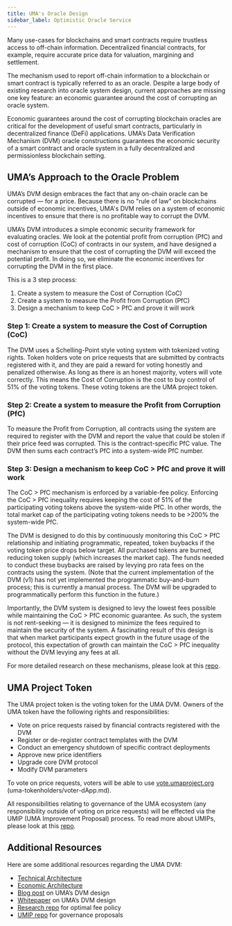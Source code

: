 ```yaml
---
title: UMA's Oracle Design
sidebar_label: Optimistic Oracle Service
---
```


Many use-cases for blockchains and smart contracts require trustless access to off-chain information.
Decentralized financial contracts, for example, require accurate price data for valuation, margining and settlement.

The mechanism used to report off-chain information to a blockchain or smart contract is typically referred to as an oracle.
Despite a large body of existing research into oracle system design, current approaches are missing one key feature: an economic guarantee around the cost of corrupting an oracle system.

Economic guarantees around the cost of corrupting blockchain oracles are critical for the development of useful smart contracts, particularly in decentralized finance (DeFi) applications.
UMA’s Data Verification Mechanism (DVM) oracle constructions guarantees the economic security of a smart contract and oracle system in a fully decentralized and permissionless blockchain setting.

## UMA’s Approach to the Oracle Problem

UMA’s DVM design embraces the fact that any on-chain oracle can be corrupted — for a price.
Because there is no "rule of law" on blockchains outside of economic incentives, UMA's DVM relies on a system of economic incentives to ensure that there is no profitable way to corrupt the DVM.

UMA’s DVM introduces a simple economic security framework for evaluating oracles.
We look at the potential profit from corruption (PfC) and cost of corruption (CoC) of contracts in our system, and have designed a mechanism to ensure that the cost of corrupting the DVM will exceed the potential profit.
In doing so, we eliminate the economic incentives for corrupting the DVM in the first place.

This is a 3 step process:

1. Create a system to measure the Cost of Corruption (CoC)
1. Create a system to measure the Profit from Corruption (PfC)
1. Design a mechanism to keep CoC > PfC and prove it will work

### Step 1: Create a system to measure the Cost of Corruption (CoC)

The DVM uses a Schelling-Point style voting system with tokenized voting rights.
Token holders vote on price requests that are submitted by contracts registered with it, and they are paid a reward for voting honestly and penalized otherwise.
As long as there is an honest majority, voters will vote correctly.
This means the Cost of Corruption is the cost to buy control of 51% of the voting tokens.
These voting tokens are the UMA project token.

### Step 2: Create a system to measure the Profit from Corruption (PfC)

To measure the Profit from Corruption, all contracts using the system are required to register with the DVM and report the value that could be stolen if their price feed was corrupted.
This is the contract-specific PfC value.
The DVM then sums each contract’s PfC into a system-wide PfC number.

### Step 3: Design a mechanism to keep CoC > PfC and prove it will work

The CoC > PfC mechanism is enforced by a variable-fee policy.
Enforcing the CoC > PfC inequality requires keeping the cost of 51% of the participating voting tokens above the system-wide PfC.
In other words, the total market cap of the participating voting tokens needs to be >200% the system-wide PfC.

The DVM is designed to do this by continuously monitoring this CoC > PfC relationship and initiating programmatic, repeated, token buybacks if the voting token price drops below target.
All purchased tokens are burned, reducing token supply (which increases the market cap).
The funds needed to conduct these buybacks are raised by levying pro rata fees on the contracts using the system.
(Note that the current implementation of the DVM (v1) has not yet implemented the programmatic buy-and-burn process; this is currently a manual process. The DVM will be upgraded to programmatically perform this function in the future.)

Importantly, the DVM system is designed to levy the lowest fees possible while maintaining the CoC > PfC economic guarantee.
As such, the system is not rent-seeking — it is designed to minimize the fees required to maintain the security of the system.
A fascinating result of this design is that when market participants expect growth in the future usage of the protocol, this expectation of growth can maintain the CoC > PfC inequality without the DVM levying any fees at all.

For more detailed research on these mechanisms, please look at this [repo](https://github.com/UMAprotocol/research).

## UMA Project Token

The UMA project token is the voting token for the UMA DVM.
Owners of the UMA token have the following rights and responsibilities:

- Vote on price requests raised by financial contracts registered with the DVM
- Register or de-register contract templates with the DVM
- Conduct an emergency shutdown of specific contract deployments
- Approve new price identifiers
- Upgrade core DVM protocol
- Modify DVM parameters

To vote on price requests, voters will be able to use [vote.umaproject.org](https://vote.umaproject.org/) (uma-tokenholders/voter-dApp.md).

All responsibilities relating to governance of the UMA ecosystem (any responsibility outside of voting on price requests) will be effected via the UMIP (UMA Improvement Proposal) process.
To read more about UMIPs, please look at this [repo](https://github.com/UMAprotocol/UMIPs).

## Additional Resources

Here are some additional resources regarding the UMA DVM:

- [Technical Architecture](oracle/tech-architecture.md)
- [Economic Architecture](oracle/econ-architecture.md)
- [Blog post](https://medium.com/uma-project/umas-data-verification-mechanism-3c5342759eb8) on UMA’s DVM design
- [Whitepaper](https://github.com/UMAprotocol/whitepaper/blob/master/UMA-DVM-oracle-whitepaper.pdf) on UMA’s DVM design
- [Research repo](https://github.com/UMAprotocol/research) for optimal fee policy
- [UMIP repo](https://github.com/UMAprotocol/UMIPs) for governance proposals